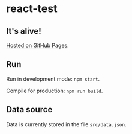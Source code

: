 # react-test

## It's alive!

[Hosted on GitHub Pages](http://serl.it/react-test/).

## Run

Run in development mode: `npm start`.

Compile for production: `npm run build`.

## Data source

Data is currently stored in the file `src/data.json`.
